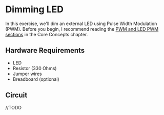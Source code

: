 # Dimming LED

In this exercise, we'll dim an external LED using Pulse Width Modulation (PWM). Before you begin, I recommend reading the [PWM and LED PWM sections](../core-concepts/pwm/index.md) in the Core Concepts chapter.


## Hardware Requirements

- LED
- Resistor (330 Ohms)
- Jumper wires
- Breadboard (optional)

## Circuit
//TODO
